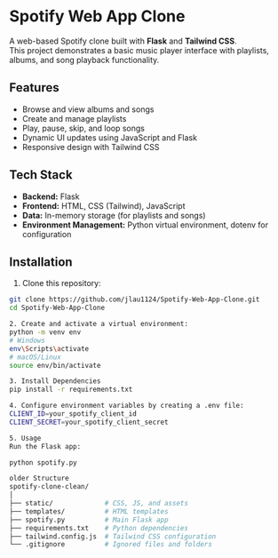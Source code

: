 # Spotify Web App Clone

A web-based Spotify clone built with **Flask** and **Tailwind CSS**.  
This project demonstrates a basic music player interface with playlists, albums, and song playback functionality.

## Features

- Browse and view albums and songs
- Create and manage playlists
- Play, pause, skip, and loop songs
- Dynamic UI updates using JavaScript and Flask
- Responsive design with Tailwind CSS

## Tech Stack

- **Backend:** Flask
- **Frontend:** HTML, CSS (Tailwind), JavaScript
- **Data:** In-memory storage (for playlists and songs)
- **Environment Management:** Python virtual environment, dotenv for configuration

## Installation

1. Clone this repository:

```bash
git clone https://github.com/jlau1124/Spotify-Web-App-Clone.git
cd Spotify-Web-App-Clone

2. Create and activate a virtual environment:
python -m venv env
# Windows
env\Scripts\activate
# macOS/Linux
source env/bin/activate

3. Install Dependencies
pip install -r requirements.txt

4. Configure environment variables by creating a .env file:
CLIENT_ID=your_spotify_client_id
CLIENT_SECRET=your_spotify_client_secret

5. Usage
Run the Flask app:

python spotify.py

older Structure
spotify-clone-clean/
│
├── static/             # CSS, JS, and assets
├── templates/          # HTML templates
├── spotify.py          # Main Flask app
├── requirements.txt    # Python dependencies
├── tailwind.config.js  # Tailwind CSS configuration
└── .gitignore          # Ignored files and folders
